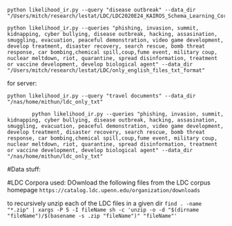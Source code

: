 ```
python likelihood_ir.py --query "disease outbreak" --data_dir "/Users/mitch/research/lestat/LDC/LDC2020E24_KAIROS_Schema_Learning_Corpus_Phase_1_Complex_Event_Source_Data_Part_1/data/ltf/K0C03N.ltf/ltf_text"

```

`python likelihood_ir.py --queries "phishing, invasion, summit, kidnapping, cyber bullying, disease outbreak, hacking, assasination, smuggling, evacuation, peaceful demonstration, video game development, develop treatment, disaster recovery, search rescue, bomb threat response, car bombing,chemical spill,coup,fume event, military coup, nuclear meltdown, riot, quarantine, spread disinformation, treatment or vaccine development, develop biological agent" --data_dir "/Users/mitch/research/lestat/LDC/only_english_files_txt_format"`


for server:

`python likelihood_ir.py --query "travel documents" --data_dir "/nas/home/mithun/ldc_only_txt"`

            python likelihood_ir.py --queries "phishing, invasion, summit, kidnapping, cyber bullying, disease outbreak, hacking, assasination, smuggling, evacuation, peaceful demonstration, video game development, develop treatment, disaster recovery, search rescue, bomb threat response, car bombing,chemical spill,coup,fume event, military coup, nuclear meltdown, riot, quarantine, spread disinformation, treatment or vaccine development, develop biological agent" --data_dir "/nas/home/mithun/ldc_only_txt"


#Data  stuff:

#LDC Corpora used:
DOwnload the following files from the LDC corpus homepage
`https://catalog.ldc.upenn.edu/organization/downloads`

to recursively unzip each of the LDC files in a given dir 
`find . -name "*.zip" | xargs -P 5 -I fileName sh -c 'unzip -o -d "$(dirname "fileName")/$(basename -s .zip "fileName")" "fileName"'`